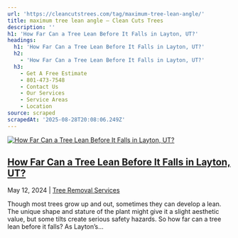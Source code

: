 ```yaml
---
url: 'https://cleancutstrees.com/tag/maximum-tree-lean-angle/'
title: maximum tree lean angle – Clean Cuts Trees
description: ''
h1: 'How Far Can a Tree Lean Before It Falls in Layton, UT?'
headings:
  h1: 'How Far Can a Tree Lean Before It Falls in Layton, UT?'
  h2:
    - 'How Far Can a Tree Lean Before It Falls in Layton, UT?'
  h3:
    - Get A Free Estimate
    - 801-473-7548
    - Contact Us
    - Our Services
    - Service Areas
    - Location
source: scraped
scrapedAt: '2025-08-28T20:08:06.249Z'
---
```

[![How Far Can a Tree Lean Before It Falls in Layton, UT?](./assets/236ccdd4f1e78e80299cd9e9e1f9ddbf50983ba3.jpg)](https://cleancutstrees.com/2024/05/12/how-far-can-tree-lean-before-it-falls/)

## [How Far Can a Tree Lean Before It Falls in Layton, UT?](https://cleancutstrees.com/2024/05/12/how-far-can-tree-lean-before-it-falls/)

May 12, 2024 | [Tree Removal Services](https://cleancutstrees.com/category/tree-removal-services/)

Though most trees grow up and out, sometimes they can develop a lean. The unique shape and stature of the plant might give it a slight aesthetic value, but some tilts create serious safety hazards. So how far can a tree lean before it falls? As Layton’s...

